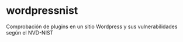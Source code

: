 # wordpressnist
Comprobación de plugins en un sitio Wordpress y sus vulnerabilidades según el NVD-NIST
